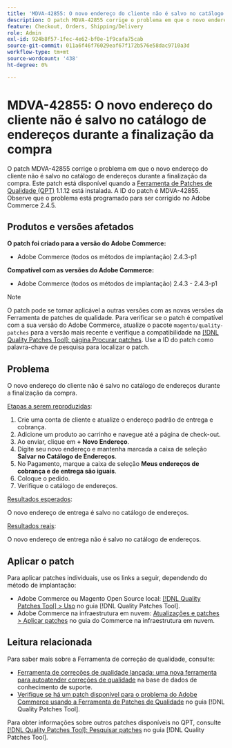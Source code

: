```yaml
---
title: 'MDVA-42855: O novo endereço do cliente não é salvo no catálogo de endereços durante a finalização da compra '
description: O patch MDVA-42855 corrige o problema em que o novo endereço do cliente não é salvo no catálogo de endereços durante a finalização da compra. Este patch está disponível quando a [Ferramenta de correções de qualidade (QPT)](https://experienceleague.adobe.com/en/docs/commerce-operations/tools/quality-patches-tool/quality-patches-tool-to-self-serve-quality-patches) 1.1.12 está instalada. A ID do patch é MDVA-42855. Observe que o problema está programado para ser corrigido no Adobe Commerce 2.4.5.
feature: Checkout, Orders, Shipping/Delivery
role: Admin
exl-id: 924b8f57-1fec-4e62-bf0e-1f9cafa75cab
source-git-commit: 011a6f46f76029eaf67f172b576e58dac9710a3d
workflow-type: tm+mt
source-wordcount: '438'
ht-degree: 0%

---
```


# MDVA-42855: O novo endereço do cliente não é salvo no catálogo de endereços durante a finalização da compra

O patch MDVA-42855 corrige o problema em que o novo endereço do cliente não é salvo no catálogo de endereços durante a finalização da compra. Este patch está disponível quando a [Ferramenta de Patches de Qualidade (QPT)](https://experienceleague.adobe.com/en/docs/commerce-operations/tools/quality-patches-tool/quality-patches-tool-to-self-serve-quality-patches) 1.1.12 está instalada. A ID do patch é MDVA-42855. Observe que o problema está programado para ser corrigido no Adobe Commerce 2.4.5.

## Produtos e versões afetados

**O patch foi criado para a versão do Adobe Commerce:**

* Adobe Commerce (todos os métodos de implantação) 2.4.3-p1

**Compatível com as versões do Adobe Commerce:**

* Adobe Commerce (todos os métodos de implantação) 2.4.3 - 2.4.3-p1

>[!NOTE]
>
>O patch pode se tornar aplicável a outras versões com as novas versões da Ferramenta de patches de qualidade. Para verificar se o patch é compatível com a sua versão do Adobe Commerce, atualize o pacote `magento/quality-patches` para a versão mais recente e verifique a compatibilidade na [[!DNL Quality Patches Tool]: página Procurar patches](https://experienceleague.adobe.com/en/docs/commerce-operations/tools/quality-patches-tool/quality-patches-tool-to-self-serve-quality-patches). Use a ID do patch como palavra-chave de pesquisa para localizar o patch.

## Problema

O novo endereço do cliente não é salvo no catálogo de endereços durante a finalização da compra.

<u>Etapas a serem reproduzidas</u>:

1. Crie uma conta de cliente e atualize o endereço padrão de entrega e cobrança.
1. Adicione um produto ao carrinho e navegue até a página de check-out.
1. Ao enviar, clique em **+ Novo Endereço**.
1. Digite seu novo endereço e mantenha marcada a caixa de seleção **Salvar no Catálogo de Endereços**.
1. No Pagamento, marque a caixa de seleção **Meus endereços de cobrança e de entrega são iguais**.
1. Coloque o pedido.
1. Verifique o catálogo de endereços.

<u>Resultados esperados</u>:

O novo endereço de entrega é salvo no catálogo de endereços.

<u>Resultados reais</u>:

O novo endereço de entrega não é salvo no catálogo de endereços.

## Aplicar o patch

Para aplicar patches individuais, use os links a seguir, dependendo do método de implantação:

* Adobe Commerce ou Magento Open Source local: [[!DNL Quality Patches Tool] > Uso](/help/tools/quality-patches-tool/usage.md) no guia [!DNL Quality Patches Tool].
* Adobe Commerce na infraestrutura em nuvem: [Atualizações e patches > Aplicar patches](https://experienceleague.adobe.com/docs/commerce-cloud-service/user-guide/develop/upgrade/apply-patches.html) no guia do Commerce na infraestrutura em nuvem.

## Leitura relacionada

Para saber mais sobre a Ferramenta de correção de qualidade, consulte:

* [Ferramenta de correções de qualidade lançada: uma nova ferramenta para autoatender correções de qualidade](https://experienceleague.adobe.com/en/docs/commerce-operations/tools/quality-patches-tool/quality-patches-tool-to-self-serve-quality-patches) na base de dados de conhecimento de suporte.
* [Verifique se há um patch disponível para o problema do Adobe Commerce usando a Ferramenta de Patches de Qualidade](/help/tools/quality-patches-tool/patches-available-in-qpt/check-patch-for-magento-issue-with-magento-quality-patches.md) no guia [!DNL Quality Patches Tool].

Para obter informações sobre outros patches disponíveis no QPT, consulte [[!DNL Quality Patches Tool]: Pesquisar patches](https://experienceleague.adobe.com/tools/commerce-quality-patches/index.html) no guia [!DNL Quality Patches Tool].
